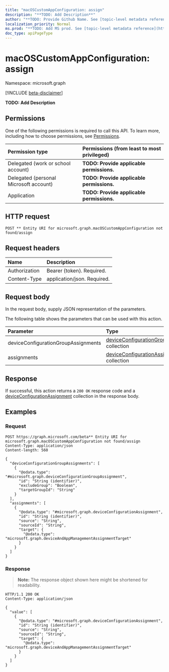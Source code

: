 ```yaml
---
title: "macOSCustomAppConfiguration: assign"
description: "**TODO: Add Description**"
author: "**TODO: Provide Github Name. See [topic-level metadata reference](https://msgo.azurewebsites.net/add/document/guidelines/metadata.html#topic-level-metadata)**"
localization_priority: Normal
ms.prod: "**TODO: Add MS prod. See [topic-level metadata reference](https://msgo.azurewebsites.net/add/document/guidelines/metadata.html#topic-level-metadata)**"
doc_type: apiPageType
---
```


# macOSCustomAppConfiguration: assign
Namespace: microsoft.graph

[!INCLUDE [beta-disclaimer](../../includes/beta-disclaimer.md)]

**TODO: Add Description**

## Permissions
One of the following permissions is required to call this API. To learn more, including how to choose permissions, see [Permissions](/graph/permissions-reference).

|Permission type|Permissions (from least to most privileged)|
|:---|:---|
|Delegated (work or school account)|**TODO: Provide applicable permissions.**|
|Delegated (personal Microsoft account)|**TODO: Provide applicable permissions.**|
|Application|**TODO: Provide applicable permissions.**|

## HTTP request

<!-- {
  "blockType": "ignored"
}
-->
``` http
POST ** Entity URI for microsoft.graph.macOSCustomAppConfiguration not found/assign
```

## Request headers
|Name|Description|
|:---|:---|
|Authorization|Bearer {token}. Required.|
|Content-Type|application/json. Required.|

## Request body
In the request body, supply JSON representation of the parameters.

The following table shows the parameters that can be used with this action.

|Parameter|Type|Description|
|:---|:---|:---|
|deviceConfigurationGroupAssignments|[deviceConfigurationGroupAssignment](../resources/deviceconfigurationgroupassignment.md) collection|**TODO: Add Description**|
|assignments|[deviceConfigurationAssignment](../resources/deviceconfigurationassignment.md) collection|**TODO: Add Description**|



## Response

If successful, this action returns a `200 OK` response code and a [deviceConfigurationAssignment](../resources/deviceconfigurationassignment.md) collection in the response body.

## Examples

### Request
<!-- {
  "blockType": "request",
  "name": "macoscustomappconfiguration_assign"
}
-->
``` http
POST https://graph.microsoft.com/beta** Entity URI for microsoft.graph.macOSCustomAppConfiguration not found/assign
Content-Type: application/json
Content-length: 560

{
  "deviceConfigurationGroupAssignments": [
    {
      "@odata.type": "#microsoft.graph.deviceConfigurationGroupAssignment",
      "id": "String (identifier)",
      "excludeGroup": "Boolean",
      "targetGroupId": "String"
    }
  ],
  "assignments": [
    {
      "@odata.type": "#microsoft.graph.deviceConfigurationAssignment",
      "id": "String (identifier)",
      "source": "String",
      "sourceId": "String",
      "target": {
        "@odata.type": "microsoft.graph.deviceAndAppManagementAssignmentTarget"
      }
    }
  ]
}
```


### Response
>**Note:** The response object shown here might be shortened for readability.
<!-- {
  "blockType": "response",
  "truncated": true,
  "@odata.type": "Collection(microsoft.graph.deviceConfigurationAssignment)"
}
-->
``` http
HTTP/1.1 200 OK
Content-Type: application/json

{
  "value": [
    {
      "@odata.type": "#microsoft.graph.deviceConfigurationAssignment",
      "id": "String (identifier)",
      "source": "String",
      "sourceId": "String",
      "target": {
        "@odata.type": "microsoft.graph.deviceAndAppManagementAssignmentTarget"
      }
    }
  ]
}
```

